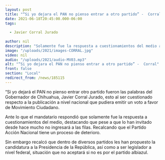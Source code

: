 ```yaml
---
layout: post
title: "“Si yo dejara el PAN no pienso entrar a otro partido” -  Corral"
date: 2021-06-18T20:45:00.000-06:00
tags:
  
  - Javier Corral Jurado
  
author: nil
description: "Solamente fue la respuesta a cuestionamientos del medio afirmó el Gobernador."
image: "/uploads/2021/images-CORRAL.jpg"
video: nil
audio: "/uploads/2021/audio-MV03.mp3"
alt: "“Si yo dejara el PAN no pienso entrar a otro partido” -  Corral"
front: false
section: "Local"
redirect_from: /news/185115
---
```


“Si yo dejará el PAN no pienso entrar otro partido fueron las palabras del Gobernador de Chihuahua, Javier Corral Jurado, esto al ser cuestionado respecto a la publicación a nivel nacional que pudiera emitir un voto a favor de Movimiento Ciudadano.

Ante lo que el mandatario respondió que solamente fue la respuesta a cuestionamientos del medio, destacando que pese a que lo han invitado desde hace mucho no ingresará a las filas. Recalcando que el Partido Acción Nacional tiene un proceso de deterioro.

Sin embargo recalcó que dentro de diversos partidos les han propuesto la candidatura a la Presidencia de la República, así como a ser legislador a nivel federal, situación que no aceptará si no es por el partido albiazul.
